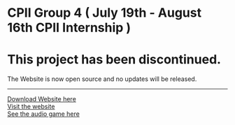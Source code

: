 # CPII Group 4 ( July 19th - August 16th CPII Internship )
# This project has been discontinued.
The Website is now open source and no updates will be released.
<hr>
<a href="https://github.com/Optidev3455/Optidev3455.github.io">Download Website here</a>
<br>
<a href="https://optidev3455.github.io">Visit the website</a>
<br>
<a href="https://github.com/Optidev3455/CPIIGP4/tree/Game">See the audio game here</a>
